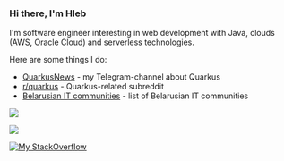 ### Hi there, I'm Hleb

I'm software engineer interesting in web development with Java, clouds (AWS, Oracle Cloud) and serverless technologies.

Here are some things I do:
 - [QuarkusNews](https://t.me/quarkusnews) - my Telegram-channel about Quarkus
 - [r/quarkus](https://www.reddit.com/r/quarkus) - Quarkus-related subreddit
 - [Belarusian IT communities](https://github.com/hleb-kastseika/belarusian-it-communities) - list of  Belarusian IT communities

![](https://github-profile-summary-cards.vercel.app/api/cards/profile-details?username=hleb-kastseika&theme=default)

![](https://github-profile-summary-cards.vercel.app/api/cards/stats?username=hleb-kastseika&theme=default)

[![My StackOverflow](https://github-readme-stackoverflow.vercel.app/?userID=1145792)](https://stackoverflow.com/users/1145792/hleb-kastseika)
